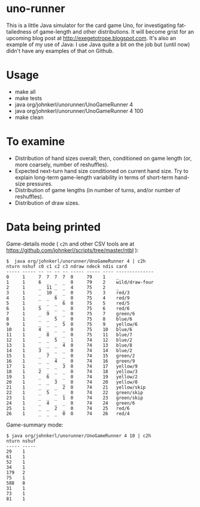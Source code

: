 uno-runner
==========

This is a little Java simulator for the card game Uno, for investigating
fat-tailedness of game-length and other distributions.  It will become grist
for an upcoming blog post at http://exegetotrope.blogspot.com.  It's also an
example of my use of Java:  I use Java quite a bit on the job but (until now)
didn't have any examples of that on Github.

# Usage
* make all
* make tests
* java org/johnkerl/unorunner/UnoGameRunner 4
* java org/johnkerl/unorunner/UnoGameRunner 4 100
* make clean

# To examine
* Distribution of hand sizes overall; then, conditioned on game length (or,
  more coarsely, number of reshuffles).
* Expected next-turn hand size conditioned on current hand size.  Try to
  explain long-term game-length variability in terms of short-term hand-size
  pressures.
* Distribution of game lengths (in number of turns, and/or number of
  reshuffles).
* Distribution of draw sizes.

# Data being printed

Game-details mode ( `c2h` and other CSV tools are at https://github.com/johnkerl/scripts/tree/master/ntbl ):
```
$  java org/johnkerl/unorunner/UnoGameRunner 4 | c2h
nturn nshuf c0 c1 c2 c3 ndraw ndeck ndis card          
----- ----- -- -- -- -- ----- ----- ---- --------------
0     1     7  7  7  7  0     79    1    _             
1     1     6  _  _  _  0     79    2    wild/draw-four
2     1     _  11 _  _  4     75    2    _             
3     1     _  10 _  _  0     75    3    red/3         
4     1     _  _  6  _  0     75    4    red/9         
5     1     _  _  _  6  0     75    5    red/5         
6     1     5  _  _  _  0     75    6    red/6         
7     1     _  9  _  _  0     75    7    green/6       
8     1     _  _  5  _  0     75    8    blue/6        
9     1     _  _  _  5  0     75    9    yellow/6      
10    1     4  _  _  _  0     75    10   blue/6        
11    1     _  8  _  _  0     75    11   blue/7        
12    1     _  _  5  _  1     74    12   blue/2        
13    1     _  _  _  4  0     74    13   blue/8        
14    1     3  _  _  _  0     74    14   blue/2        
15    1     _  7  _  _  0     74    15   green/2       
16    1     _  _  4  _  0     74    16   green/9       
17    1     _  _  _  3  0     74    17   yellow/9      
18    1     2  _  _  _  0     74    18   yellow/3      
19    1     _  6  _  _  0     74    19   yellow/2      
20    1     _  _  3  _  0     74    20   yellow/0      
21    1     _  _  _  2  0     74    21   yellow/skip   
22    1     _  5  _  _  0     74    22   green/skip    
23    1     _  _  _  1  0     74    23   green/skip    
24    1     _  4  _  _  0     74    24   green/6       
25    1     _  _  2  _  0     74    25   red/6         
26    1     _  _  _  0  0     74    26   red/4         
```

Game-summary mode:
```
$ java org/johnkerl/unorunner/UnoGameRunner 4 10 | c2h
nturn nshuf
----- -----
29    1    
61    1    
52    1    
34    1    
179   2    
75    1    
588   8    
31    1    
73    1    
81    1    
```
